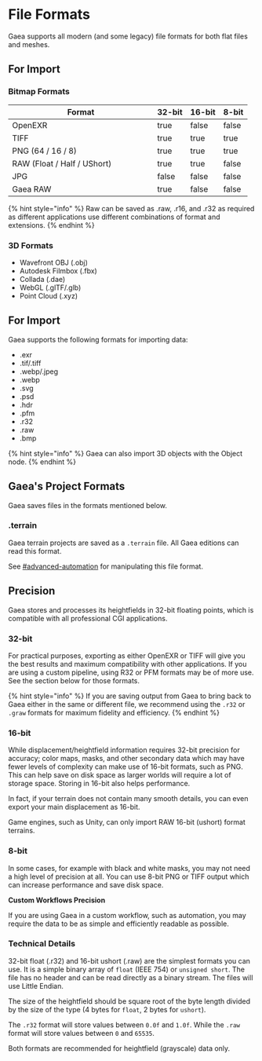 # File Formats

Gaea supports all modern (and some legacy) file formats for both flat files and meshes.

## For Import

### **Bitmap Formats**

<table><thead><tr><th width="280">Format</th><th data-type="checkbox">32-bit</th><th data-type="checkbox">16-bit</th><th data-type="checkbox">8-bit</th></tr></thead><tbody><tr><td>OpenEXR</td><td>true</td><td>false</td><td>false</td></tr><tr><td>TIFF</td><td>true</td><td>true</td><td>true</td></tr><tr><td>PNG (64 / 16 / 8)</td><td>true</td><td>true</td><td>true</td></tr><tr><td>RAW (Float / Half / UShort)</td><td>true</td><td>true</td><td>false</td></tr><tr><td>JPG</td><td>false</td><td>false</td><td>false</td></tr><tr><td>Gaea RAW</td><td>true</td><td>false</td><td>false</td></tr></tbody></table>

{% hint style="info" %}
Raw can be saved as .raw, .r16, and .r32 as required as different applications use different combinations of format and extensions.
{% endhint %}

### 3D Formats

* Wavefront OBJ (.obj)
* Autodesk Filmbox (.fbx)
* Collada (.dae)
* WebGL (.glTF/.glb)
* Point Cloud (.xyz)

## **For Import**

Gaea supports the following formats for importing data:

* .exr
* .tif/.tiff
* .webp/.jpeg
* .webp
* .svg
* .psd
* .hdr
* .pfm
* .r32
* .raw
* .bmp

{% hint style="info" %}
Gaea can also import 3D objects with the Object node.
{% endhint %}



## Gaea's Project Formats <a href="#gaea-27s-project-formats" id="gaea-27s-project-formats"></a>

Gaea saves files in the formats mentioned below.

### **.terrain**

Gaea terrain projects are saved as a `.terrain` file. All Gaea editions can read this format.

See [#advanced-automation](../automation/command-line-automation.md#advanced-automation "mention") for manipulating this file format.



## Precision <a href="#precision" id="precision"></a>

Gaea stores and processes its heightfields in 32-bit floating points, which is compatible with all professional CGI applications.

### **32-bit**

For practical purposes, exporting as either OpenEXR or TIFF will give you the best results and maximum compatibility with other applications. If you are using a custom pipeline, using R32 or PFM formats may be of more use. See the section below for those formats.

{% hint style="info" %}
If you are saving output from Gaea to bring back to Gaea either in the same or different file, we recommend using the `.r32` or `.graw` formats for maximum fidelity and efficiency.
{% endhint %}

### **16-bit**

While displacement/heightfield information requires 32-bit precision for accuracy; color maps, masks, and other secondary data which may have fewer levels of complexity can make use of 16-bit formats, such as PNG. This can help save on disk space as larger worlds will require a lot of storage space. Storing in 16-bit also helps performance.

In fact, if your terrain does not contain many smooth details, you can even export your main displacement as 16-bit.

Game engines, such as Unity, can only import RAW 16-bit (ushort) format terrains.

### **8-bit**

In some cases, for example with black and white masks, you may not need a high level of precision at all. You can use 8-bit PNG or TIFF output which can increase performance and save disk space.

**Custom Workflows Precision**

If you are using Gaea in a custom workflow, such as automation, you may require the data to be as simple and efficiently readable as possible.

### Technical Details

32-bit float (.r32) and 16-bit ushort (.raw) are the simplest formats you can use. It is a simple binary array of `float` (IEEE 754) or `unsigned short`. The file has no header and can be read directly as a binary stream. The files will use Little Endian.

The size of the heightfield should be square root of the byte length divided by the size of the type (4 bytes for `float`, 2 bytes for `ushort`).

The `.r32` format will store values between `0.0f` and `1.0f`. While the `.raw` format will store values between `0` and `65535`.

Both formats are recommended for heightfield (grayscale) data only.
